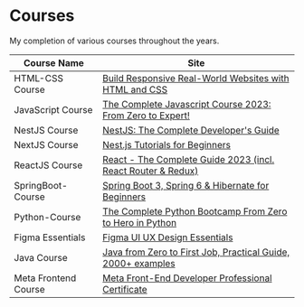 # Courses

My completion of various courses throughout the years.

| Course Name | Site |
| ------------- | ------------- |
| HTML-CSS Course  | [Build Responsive Real-World Websites with HTML and CSS](https://www.udemy.com/course/design-and-develop-a-killer-website-with-html5-and-css3/?referralCode=93317126211B2A500938) |
| JavaScript Course | [The Complete Javascript Course 2023: From Zero to Expert!](https://www.udemy.com/course/the-complete-javascript-course/) |
| NestJS Course | [NestJS: The Complete Developer's Guide](https://www.udemy.com/course/nestjs-the-complete-developers-guide/) |
| NextJS Course | [Nest.js Tutorials for Beginners](https://www.youtube.com/watch?v=9P8mASSREYM&list=PLC3y8-rFHvwgC9mj0qv972IO5DmD-H0ZH) |
| ReactJS Course | [React - The Complete Guide 2023 (incl. React Router & Redux)](https://www.udemy.com/course/react-the-complete-guide-incl-redux/?kw=React&src=sac) |
| SpringBoot-Course | [Spring Boot 3, Spring 6 & Hibernate for Beginners](https://www.udemy.com/course/spring-hibernate-tutorial/) 
| Python-Course | [The Complete Python Bootcamp From Zero to Hero in Python](https://www.udemy.com/course/complete-python-bootcamp/)
| Figma Essentials | [Figma UI UX Design Essentials](https://www.udemy.com/course/figma-ux-ui-design-user-experience-tutorial-course/)
| Java Course | [Java from Zero to First Job, Practical Guide, 2000+ examples](https://www.udemy.com/course/java-development-for-beginners-learnit/)
| Meta Frontend Course | [Meta Front-End Developer Professional Certificate](https://www.coursera.org/professional-certificates/meta-front-end-developer)
 
